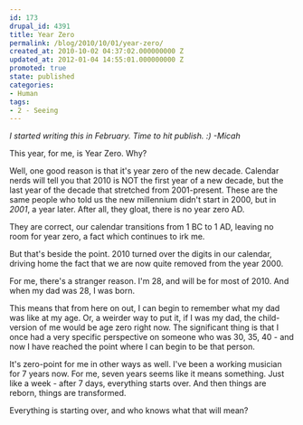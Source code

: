```yaml
---
id: 173
drupal_id: 4391
title: Year Zero
permalink: /blog/2010/10/01/year-zero/
created_at: 2010-10-02 04:37:02.000000000 Z
updated_at: 2012-01-04 14:55:01.000000000 Z
promoted: true
state: published
categories:
- Human
tags:
- 2 - Seeing
---
```

<em>I started writing this in February. Time to hit publish. :) -Micah</em>

This year, for me, is Year Zero. Why?

Well, one good reason is that it's year zero of the new decade. Calendar nerds will tell you that 2010 is NOT the first year of a new decade, but the last year of the decade that stretched from 2001-present. These are the same people who told us the new millennium didn't start in 2000, but in <em>2001</em>, a year later. After all, they gloat, there is no year zero AD.

They are correct, our calendar transitions from 1 BC to 1 AD, leaving no room for year zero, a fact which continues to irk me.

But that's beside the point. 2010 turned over the digits in our calendar, driving home the fact that we are now quite removed from the year 2000.

For me, there's a stranger reason. I'm 28, and will be for most of 2010. And when my dad was 28, I was born.

This means that from here on out, I can begin to remember what my dad was like at my age. Or, a weirder way to put it, if I was my dad, the child-version of me would be age zero right now. The significant thing is that I once had a very specific perspective on someone who was 30, 35, 40 - and now I have reached the point where I can begin to be that person.

It's zero-point for me in other ways as well. I've been a working musician for 7 years now. For me, seven years seems like it means something. Just like a week - after 7 days, everything starts over. And then things are reborn, things are transformed.

Everything is starting over, and who knows what that will mean?
